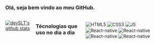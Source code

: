 ### Olá, seja bem vindo ao meu GitHub.

<div style="display:flex; width:100%; height:100% align-items:center; justify-content:center;">

[![devSLT's github stats](https://github-readme-stats.vercel.app/api?username=devSLT&show_icons=true&&theme=radical&hide=["contribs","issues"])](https://github.com/devSLT)
  
  ### Técnologias que uso no dia a dia
  
  <div style="display: inline-block;"><br/>
    <img align = "center" alt="HTML5" src="https://img.shields.io/badge/HTML5-E34F26?style=for-the-badge&logo=html5&logoColor=white"/>
    <img align = "center" alt="CSS3" src="https://img.shields.io/badge/CSS3-1572B6?style=for-the-badge&logo=css3&logoColor=white"/>
    <img align = "center" alt="JS" src="https://img.shields.io/badge/JavaScript-323330?style=for-the-badge&logo=javascript&logoColor=F7DF1E"/><br/>
    <img align = "center" alt="React-native" src="https://img.shields.io/badge/React_Native-20232A?style=for-the-badge&logo=react&logoColor=61DAFB"/>
    <img align = "center" alt="React-native" src="https://img.shields.io/badge/MongoDB-4EA94B?style=for-the-badge&logo=mongodb&logoColor=white"/>
    <img align = "center" alt="React-native" src="https://img.shields.io/badge/Node.js-43853D?style=for-the-badge&logo=node.js&logoColor=white"/>
    <img align = "center" alt="React-native" src="https://img.shields.io/badge/Express.js-404D59?style=for-the-badge"/>
    
  </div>
</div>
